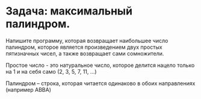 # Задача: максимальный палиндром.
Напишите программу, которая возвращает наибольшее число палиндром, которое является произведением двух простых пятизначных чисел, а также возвращает сами сомножители.

Простое число - это натуральное число, которое делится нацело только на 1 и на себя само (2, 3, 5, 7, 11, …)

Палиндром – строка, которая читается одинаково в обоих направлениях (например ABBA)